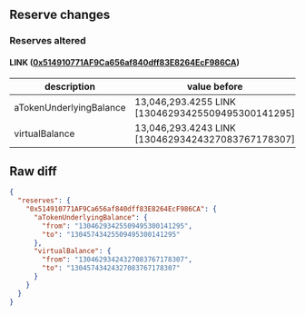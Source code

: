 ## Reserve changes

### Reserves altered

#### LINK ([0x514910771AF9Ca656af840dff83E8264EcF986CA](https://etherscan.io/address/0x514910771AF9Ca656af840dff83E8264EcF986CA))

| description | value before | value after |
| --- | --- | --- |
| aTokenUnderlyingBalance | 13,046,293.4255 LINK [13046293425509495300141295] | 13,045,743.4255 LINK [13045743425509495300141295] |
| virtualBalance | 13,046,293.4243 LINK [13046293424327083767178307] | 13,045,743.4243 LINK [13045743424327083767178307] |


## Raw diff

```json
{
  "reserves": {
    "0x514910771AF9Ca656af840dff83E8264EcF986CA": {
      "aTokenUnderlyingBalance": {
        "from": "13046293425509495300141295",
        "to": "13045743425509495300141295"
      },
      "virtualBalance": {
        "from": "13046293424327083767178307",
        "to": "13045743424327083767178307"
      }
    }
  }
}
```
